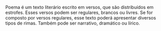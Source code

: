 Poema é um texto literário escrito em versos, que são distribuídos em estrofes. Esses versos podem ser regulares, brancos ou livres. Se for composto por versos regulares, esse texto poderá apresentar diversos tipos de rimas. Também pode ser narrativo, dramático ou lírico.
